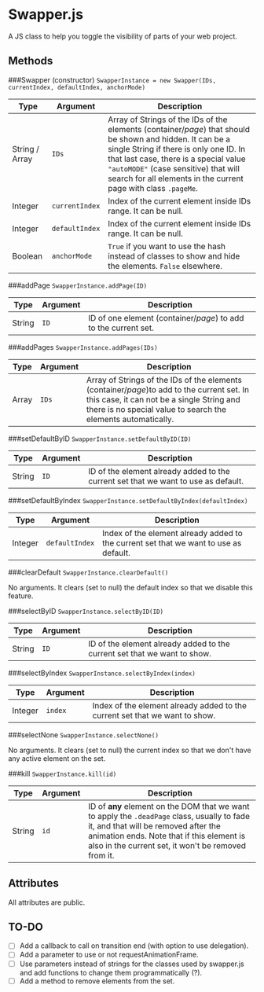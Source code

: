 Swapper.js
==========

A JS class to help you toggle the visibility of parts of your web project.

Methods
-------

###Swapper (constructor)
`SwapperInstance = new Swapper(IDs, currentIndex, defaultIndex, anchorMode)`

|         Type         |         Argument         | Description |
|----------------------|--------------------------|-------------|
| String / Array | `IDs` | Array of Strings of the IDs of the elements (container/_page_) that should be shown and hidden. It can be a single String if there is only one ID. In that last case, there is a special value `"autoMODE"` (case sensitive) that will search for all elements in the current page with class `.pageMe`.
| Integer | `currentIndex` | Index of the current element inside IDs range. It can be null.
| Integer | `defaultIndex` | Index of the current element inside IDs range. It can be null.
| Boolean | `anchorMode` | `True` if you want to use the hash instead of classes to show and hide the elements. `False` elsewhere.

###addPage
`SwapperInstance.addPage(ID)`

|         Type         |         Argument         | Description |
|----------------------|--------------------------|-------------|
| String | `ID` | ID of one element (container/_page_) to add to the current set.


###addPages
`SwapperInstance.addPages(IDs)`

|         Type         |         Argument         | Description |
|----------------------|--------------------------|-------------|
| Array | `IDs` | Array of Strings of the IDs of the elements (container/_page_)to add to the current set. In this case, it can not be a single String and there is no special value to search the elements automatically.

###setDefaultByID
`SwapperInstance.setDefaultByID(ID)`

|         Type         |         Argument         | Description |
|----------------------|--------------------------|-------------|
| String | `ID` | ID of the element already added to the current set that we want to use as default.

###setDefaultByIndex
`SwapperInstance.setDefaultByIndex(defaultIndex)`

|         Type         |         Argument         | Description |
|----------------------|--------------------------|-------------|
| Integer | `defaultIndex` | Index of the element already added to the current set that we want to use as default.

###clearDefault
`SwapperInstance.clearDefault()`

No arguments. It clears (set to null) the default index so that we disable this feature.

###selectByID
`SwapperInstance.selectByID(ID)`

|         Type         |         Argument         | Description |
|----------------------|--------------------------|-------------|
| String | `ID` | ID of the element already added to the current set that we want to show.

###selectByIndex
`SwapperInstance.selectByIndex(index)`

|         Type         |         Argument         | Description |
|----------------------|--------------------------|-------------|
| Integer | `index` | Index of the element already added to the current set that we want to show.

###selectNone
`SwapperInstance.selectNone()`

No arguments. It clears (set to null) the current index so that we don't have any active element on the set.


###kill
`SwapperInstance.kill(id)`

|         Type         |         Argument         | Description |
|----------------------|--------------------------|-------------|
| String | `id` | ID of **any** element on the DOM that we want to apply the `.deadPage` class, usually to fade it, and that will be removed after the animation ends. Note that if this element is also in the current set, it won't be removed from it.


Attributes
----------

All attributes are public.

TO-DO
-----
 - [ ] Add a callback to call on transition end (with option to use delegation).
 - [ ] Add a parameter to use or not requestAnimationFrame.
 - [ ] Use parameters instead of strings for the classes used by swapper.js and add functions to change them programmatically (?).
 - [ ] Add a method to remove elements from the set.
